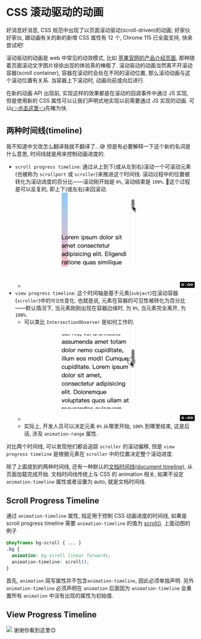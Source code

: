 # CSS 滚动驱动的动画
好消息好消息, CSS 规范中出现了以页面滚动驱动(scroll-driven)的动画; 好家伙好家伙, 跟动画有关的新的新增 CSS 属性有 12 个, Chrome 115 已全面支持, 快来尝试吧!

滚动驱动的动画是 web 中常见的动效模式, 比如 [苹果官网的产品介绍页面](https://www.apple.com.cn/ipad-pro/), 那种随着页面滚动文字图片徐徐出现的体验真的棒极了. 滚动驱动的动画当然离不开滚动容器(scroll container), 容器在滚动时会处在不同的滚动位置, 那么滚动动画与这个滚动位置有关系. 当容器上下滚动时, 动画向前或向后进行.

在新的动画 API 出现前, 实现这样的效果都是在滚动的回调事件中通过 JS 实现, 但是使用新的 CSS 属性可以让我们声明式地实现以前需要通过 JS 实现的动画. 可以[👉点击这里👈](https://scroll-driven-animations.style/)先睹为快.

## 两种时间线(timeline)
我不知道中文改怎么翻译我就不翻译了...😅 但是有必要解释一下这个新的名词是什么意思, 时间线就是用来控制动画进度的.
- `scroll progress timeline`: 通过从上到下(或从左到右)滚动一个可滚动元素(也被称为 `scrollport` 或 `scroller`)来推进这个时间线. 滚动过程中的位置被转化为滚动进度的百分比——滚动刚开始是 `0%`, 滚动结束是 `100%`. 📖这个过程是可以反复的, 即上下(或左右)来回滚动.
  - ![](../image/scroll-progress-time-example.gif)
- `view progress timeline`: 这个时间轴是基于元素(`subject`)在滚动容器(`scroller`)中的`可见性`变化. 也就是说, 元素在容器的可见性被转化为百分比——默认情况下, 当元素刚刚出现在容器边缘时, 为 `0%`, 当元素完全离开, 为 `100%`.
  - 可以类比 `IntersectionObserver` 是如何工作的.
  - ![](../image/view-progress-time-example.gif)
  - 实际上, 开发人员可以决定元素 `0%` 从哪里开始, `100%` 到哪里结束, 这是后话, 涉及 `animation-range` 属性.

对比两个时间线, 可以发现他们都会追踪 `scroller` 的滚动偏移, 但是 `view progress timeline` 是根据元素在 `scroller` 中的位置决定整个滚动进度.

除了上面提到的两种时间线, 还有一种默认的[文档时间线(document timeline)](https://developer.mozilla.org/en-US/docs/Web/CSS/animation-timeline), 从页面加载完成开始. 文档时间线传统上与 CSS 的 animation 相关, 如果不设定 `animation-timeline` 属性或者设置为 auto, 就是文档时间线.

## Scroll Progress Timeline
通过 `animation-timeline` 属性, 指定用于控制 CSS 动画进度的时间线, 如果是 scroll progress timeline 需要 `animation-timeline` 的值为 [scroll()](https://developer.mozilla.org/en-US/docs/Web/CSS/animation-timeline/scroll). 上面动图的例子
```css
@keyframes bg-scroll { ... }
.bg {
  animation: bg-scroll linear forwards;
  animation-timeline: scroll();
}
```
首先, `animation` 简写属性并不包含`animation-timeline`, 因此必须单独声明. 另外 `animation-timeline` 必须声明在 `animation` 后面因为 `animation-timeline` 会重置所有 `animation` 中没有出现的属性为初始值.
## View Progress Timeline


![](../image/)
谢谢你看到这里😊